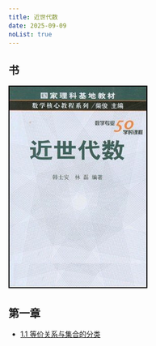 ```yaml
---
title: 近世代数
date: 2025-09-09
noList: true
---
```


## 书

![](./cover.png)

## 第一章

- [1.1 等价关系与集合的分类](./1等价关系与集合的分类.md)